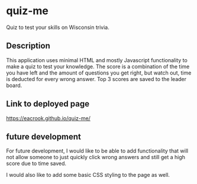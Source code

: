 # quiz-me
Quiz to test your skills on Wisconsin trivia.

## Description
This application uses minimal HTML and mostly Javascript functionality to make a quiz to test your knowledge. The score is a combination of the time you have left and the amount of questions you get right, but watch out, time is deducted for every wrong answer. Top 3 scores are saved to the leader board.

## Link to deployed page
https://eacrook.github.io/quiz-me/

## future development
For future development, I would like to be able to add functionality that will not allow someone to just quickly click wrong answers and still get a high score due to time saved.

I would also like to add some basic CSS styling to the page as well.